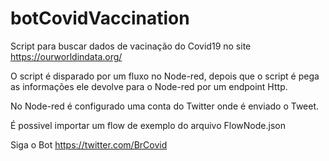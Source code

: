 # botCovidVaccination
 Script para buscar dados de vacinação do Covid19 no site https://ourworldindata.org/

 O script é disparado por um fluxo no Node-red, depois que o script é pega as informações ele devolve para o Node-red por um endpoint Http.

 No Node-red é configurado uma conta do Twitter onde é enviado o Tweet.

 É possivel importar um flow de exemplo do arquivo FlowNode.json

 Siga o Bot https://twitter.com/BrCovid
